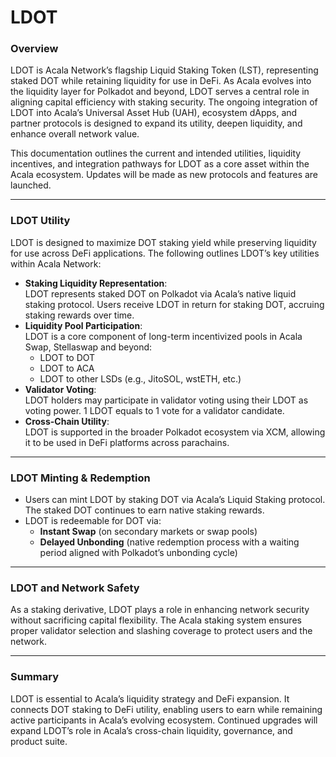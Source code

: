 # LDOT

### Overview

LDOT is Acala Network’s flagship Liquid Staking Token (LST), representing staked DOT while retaining liquidity for use in DeFi. As Acala evolves into the liquidity layer for Polkadot and beyond, LDOT serves a central role in aligning capital efficiency with staking security. The ongoing integration of LDOT into Acala’s Universal Asset Hub (UAH), ecosystem dApps, and partner protocols is designed to expand its utility, deepen liquidity, and enhance overall network value.

This documentation outlines the current and intended utilities, liquidity incentives, and integration pathways for LDOT as a core asset within the Acala ecosystem. Updates will be made as new protocols and features are launched.

***

### LDOT Utility

LDOT is designed to maximize DOT staking yield while preserving liquidity for use across DeFi applications. The following outlines LDOT’s key utilities within Acala Network:

* **Staking Liquidity Representation**:\
  LDOT represents staked DOT on Polkadot via Acala’s native liquid staking protocol. Users receive LDOT in return for staking DOT, accruing staking rewards over time.
* **Liquidity Pool Participation**:\
  LDOT is a core component of long-term incentivized pools in Acala Swap, Stellaswap and beyond:
  * LDOT to DOT
  * LDOT to ACA
  * LDOT to other LSDs (e.g., JitoSOL, wstETH, etc.)
* **Validator Voting**:\
  LDOT holders may participate in validator voting using their LDOT as voting power. 1 LDOT equals to 1 vote for a validator candidate.&#x20;
* **Cross-Chain Utility**:\
  LDOT is supported in the broader Polkadot ecosystem via XCM, allowing it to be used in DeFi platforms across parachains.

***

### LDOT Minting & Redemption

* Users can mint LDOT by staking DOT via Acala’s Liquid Staking protocol. The staked DOT continues to earn native staking rewards.
* LDOT is redeemable for DOT via:
  * **Instant Swap** (on secondary markets or swap pools)
  * **Delayed Unbonding** (native redemption process with a waiting period aligned with Polkadot’s unbonding cycle)

***

### LDOT and Network Safety

As a staking derivative, LDOT plays a role in enhancing network security without sacrificing capital flexibility. The Acala staking system ensures proper validator selection and slashing coverage to protect users and the network.

***

### Summary

LDOT is essential to Acala’s liquidity strategy and DeFi expansion. It connects DOT staking to DeFi utility, enabling users to earn while remaining active participants in Acala’s evolving ecosystem. Continued upgrades will expand LDOT’s role in Acala’s cross-chain liquidity, governance, and product suite.
